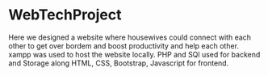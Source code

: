 # WebTechProject

Here we designed a website where housewives could connect with each other to get over bordem and boost productivity and help each other. xampp was used to host the website locally. PHP and SQl used for backend and Storage along HTML, CSS, Bootstrap, Javascript for frontend.
